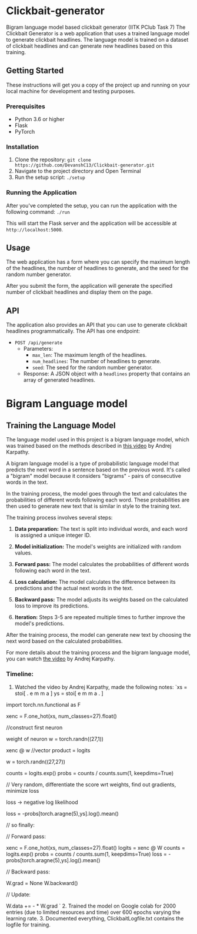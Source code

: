 # Clickbait-generator
Bigram language model based clickbait generator (IITK PClub Task 7)
The Clickbait Generator is a web application that uses a trained language model to generate clickbait headlines. The language model is trained on a dataset of clickbait headlines and can generate new headlines based on this training.

## Getting Started

These instructions will get you a copy of the project up and running on your local machine for development and testing purposes.

### Prerequisites

- Python 3.6 or higher
- Flask
- PyTorch

### Installation

1. Clone the repository: `git clone https://github.com/DevanshC13/Clickbait-generator.git`
2. Navigate to the project directory and Open Terminal
3. Run the setup script: `./setup`

### Running the Application

After you've completed the setup, you can run the application with the following command:
`./run`

This will start the Flask server and the application will be accessible at `http://localhost:5000`.

## Usage

The web application has a form where you can specify the maximum length of the headlines, the number of headlines to generate, and the seed for the random number generator.

After you submit the form, the application will generate the specified number of clickbait headlines and display them on the page.

## API

The application also provides an API that you can use to generate clickbait headlines programmatically. The API has one endpoint:

- `POST /api/generate`
  - Parameters:
    - `max_len`: The maximum length of the headlines.
    - `num_headlines`: The number of headlines to generate.
    - `seed`: The seed for the random number generator.
  - Response: A JSON object with a `headlines` property that contains an array of generated headlines.

# Bigram Language model

## Training the Language Model

The language model used in this project is a bigram language model, which was trained based on the methods described in [this video](https://youtu.be/PaCmpygFfXo) by Andrej Karpathy.

A bigram language model is a type of probabilistic language model that predicts the next word in a sentence based on the previous word. It's called a "bigram" model because it considers "bigrams" - pairs of consecutive words in the text.

In the training process, the model goes through the text and calculates the probabilities of different words following each word. These probabilities are then used to generate new text that is similar in style to the training text.

The training process involves several steps:

1. **Data preparation:** The text is split into individual words, and each word is assigned a unique integer ID.

2. **Model initialization:** The model's weights are initialized with random values.

3. **Forward pass:** The model calculates the probabilities of different words following each word in the text.

4. **Loss calculation:** The model calculates the difference between its predictions and the actual next words in the text.

5. **Backward pass:** The model adjusts its weights based on the calculated loss to improve its predictions.

6. **Iteration:** Steps 3-5 are repeated multiple times to further improve the model's predictions.

After the training process, the model can generate new text by choosing the next word based on the calculated probabilities.

For more details about the training process and the bigram language model, you can watch [the video](https://youtu.be/PaCmpygFfXo) by Andrej Karpathy.

### Timeline:

1. Watched the video by Andrej Karpathy, made the following notes:
`xs = stoi[ . e m m a ]
ys = stoi[ e m m a . ]

import torch.nn.functional as F

xenc = F.one_hot(xs, num_classes=27).float()

//construct first neuron

weight of neuron w = torch.randn((27,1))

xenc @ w //vector product = logits

w = torch.randn((27,27))

counts = logits.exp()
probs = counts / counts.sum(1, keepdims=True)
  
// Very random, differentiate the score wrt weights, find
	out gradients, minimize loss

loss -> negative log likelihood

loss = -probs[torch.aragne(5),ys].log().mean()  


// so finally:

//	Forward pass:

xenc = F.one_hot(xs, num_classes=27).float()
logits = xenc @ W
counts = logits.exp()
probs = counts / counts.sum(1, keepdims=True)
loss = -probs[torch.aragne(5),ys].log().mean()

//	Backward pass:

W.grad = None
W.backward()

//	Update:

W.data += -<learning rate> * W.grad
`
2. Trained the model on Google colab for 2000 entries (due to limited resources and time) over 600 epochs varying the learning rate.
3. Documented everything, ClickbaitLogfile.txt contains the logfile for training.



